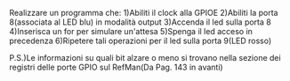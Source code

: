 Realizzare un programma che: 
1)Abiliti il clock alla GPIOE
2)Abiliti la porta 8(associata al LED blu) in modalità output
3)Accenda il led sulla porta 8
4)Inserisca un for per simulare un'attesa
5)Spenga il led acceso in precedenza
6)Ripetere tali operazioni per il led sulla porta 9(LED rosso)

P.S.)Le informazioni su quali bit alzare o meno si trovano nella sezione dei registri delle porte GPIO sul RefMan(Da Pag. 143 in avanti)

